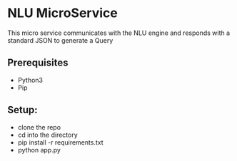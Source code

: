 # NLU MicroService

This micro service communicates with the NLU engine and responds with a standard JSON to generate a Query

## Prerequisites
- Python3
- Pip

## Setup:
- clone the repo
- cd into the directory
- pip install -r requirements.txt
- python app.py